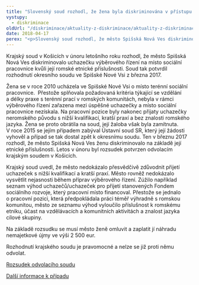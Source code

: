 ```yaml
---
title: "Slovenský soud rozhodl, že žena byla diskriminována v přístupu k zaměstnání kvůli etnické příslušnosti"
vystupy:
  - diskriminace
oldUrl: "/diskriminace/aktuality-z-diskriminace/aktuality-z-diskriminace-2018/slovensky-soud-rozhodl-ze-zena-byla-diskriminovana-v-pristupu-k-zamestnani-kvuli-etnicke/"
date: 2018-04-17
perex: "<p>Slovenský soud rozhodl, že město Spišská Nová Ves diskriminovalo ženu při výběrovém řízení na místo sociální pracovnice. Město se musí ženě omluvit a finančně ji odškodnit.</p>"
---
```


<!-- imported from the old website -->

<p>Krajský soud v Košicích v únoru letošního roku rozhodl, že město Spišská Nová Ves diskriminovalo uchazečku výběrového řízení na místo sociální pracovnice kvůli její romské etnické příslušnosti. Soud tak potvrdil rozhodnutí okresního soudu ve Spišské Nové Vsi z března 2017.</p> <p>Žena se v roce 2010 ucházela ve Spišské Nové Vsi o místo terénní sociální pracovnice.  Přestože splňovala požadovaná kritéria týkající se vzdělání a délky praxe s terénní prací v romských komunitách, nebyla v rámci výběrového řízení zařazena mezi úspěšné uchazečky a místo sociální pracovnice nezískala. Na pracovní pozice byly nakonec přijaty uchazečky neromského původu s nižší kvalifikací, kratší praxí a bez znalosti romského jazyka. Žena se proto obrátila na soud, její žaloba však byla zamítnuta. V roce 2015 se jejím případem zabýval Ústavní soud SR, který její žádosti vyhověl a případ se tak dostal zpět k okresnímu soudu. Ten v březnu 2017 rozhodl, že město Spišská Nová Ves ženu diskriminovalo na základě její etnické příslušnosti. Letos v únoru byl rozsudek potvrzen odvolacím krajským soudem v Košicích.</p> <p>Krajský soud uvedl, že město nedokázalo přesvědčivě zdůvodnit přijetí uchazeček s nižší kvalifikací a kratší praxí. Město rovněž nedokázalo vysvětlit nejasnosti během příprav výběrového řízení. Zúžilo například seznam výhod uchazečů/uchazeček pro přijetí stanovených Fondem sociálního rozvoje, který pracovní místo financoval. Přestože se jednalo o pracovní pozici, která předpokládala práci téměř výhradně s romskou komunitou, město ze seznamu výhod vyloučilo příslušnost k romskému etniku, účast na vzdělávacích a komunitních aktivitách a znalost jazyka cílové skupiny. </p> <p>Na základě rozsudku se musí město ženě omluvit a zaplatit jí náhradu nemajetkové újmy ve výši 2 500 eur.</p> <p>Rozhodnutí krajského soudu je pravomocné a nelze se již proti němu odvolat.</p> <p><a href="https://www.poradna-prava.sk/sk/dokumenty/rozsudok-odvolacieho-sudu-v-pripade-diskriminacie-romskej-zeny-v-pristupe-k-zamestnaniu/" target="_blank">Rozsudek odvolacího soudu</a></p> <p><a href="https://www.poradna-prava.sk/sk/aktuality/odvolaci-sud-potvrdil-ze-mesto-spisska-nova-ves-diskriminovalo-romsku-zenu-v-pristupe-k-zamestnaniu-a-musi-ju-odskodnit/" target="_blank">Další informace k případu</a></p> <p></p>

